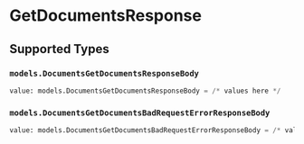 # GetDocumentsResponse


## Supported Types

### `models.DocumentsGetDocumentsResponseBody`

```python
value: models.DocumentsGetDocumentsResponseBody = /* values here */
```

### `models.DocumentsGetDocumentsBadRequestErrorResponseBody`

```python
value: models.DocumentsGetDocumentsBadRequestErrorResponseBody = /* values here */
```

